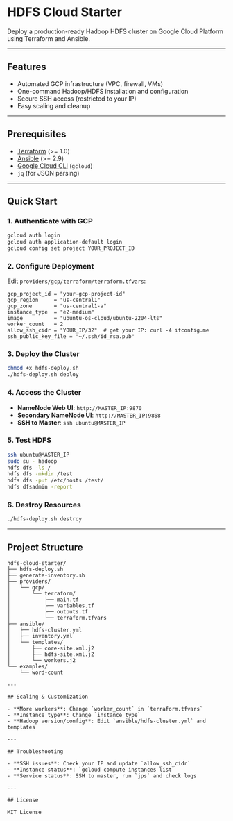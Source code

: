 # HDFS Cloud Starter

Deploy a production-ready Hadoop HDFS cluster on Google Cloud Platform using Terraform and Ansible.

---

## Features

- Automated GCP infrastructure (VPC, firewall, VMs)
- One-command Hadoop/HDFS installation and configuration
- Secure SSH access (restricted to your IP)
- Easy scaling and cleanup

---

## Prerequisites

- [Terraform](https://terraform.io/downloads) (>= 1.0)
- [Ansible](https://docs.ansible.com/ansible/latest/installation_guide/index.html) (>= 2.9)
- [Google Cloud CLI](https://cloud.google.com/sdk/docs/install) (`gcloud`)
- `jq` (for JSON parsing)

---

## Quick Start

### 1. Authenticate with GCP

```bash
gcloud auth login
gcloud auth application-default login
gcloud config set project YOUR_PROJECT_ID
```

### 2. Configure Deployment

Edit `providers/gcp/terraform/terraform.tfvars`:

```hcl
gcp_project_id = "your-gcp-project-id"
gcp_region     = "us-central1"
gcp_zone       = "us-central1-a"
instance_type  = "e2-medium"
image          = "ubuntu-os-cloud/ubuntu-2204-lts"
worker_count   = 2
allow_ssh_cidr = "YOUR_IP/32"  # get your IP: curl -4 ifconfig.me
ssh_public_key_file = "~/.ssh/id_rsa.pub"
```

### 3. Deploy the Cluster

```bash
chmod +x hdfs-deploy.sh
./hdfs-deploy.sh deploy
```

### 4. Access the Cluster

- **NameNode Web UI**: `http://MASTER_IP:9870`
- **Secondary NameNode UI**: `http://MASTER_IP:9868`
- **SSH to Master**: `ssh ubuntu@MASTER_IP`

### 5. Test HDFS

```bash
ssh ubuntu@MASTER_IP
sudo su - hadoop
hdfs dfs -ls /
hdfs dfs -mkdir /test
hdfs dfs -put /etc/hosts /test/
hdfs dfsadmin -report
```

### 6. Destroy Resources

```bash
./hdfs-deploy.sh destroy
```

---

## Project Structure

```
hdfs-cloud-starter/
├── hdfs-deploy.sh
├── generate-inventory.sh
├── providers/
│   └── gcp/
│       └── terraform/
│           ├── main.tf
│           ├── variables.tf
│           ├── outputs.tf
│           └── terraform.tfvars
├── ansible/
│   ├── hdfs-cluster.yml
│   ├── inventory.yml
│   └── templates/
│       ├── core-site.xml.j2
│       ├── hdfs-site.xml.j2
│       └── workers.j2
└── examples/
    └── word-count

---

## Scaling & Customization

- **More workers**: Change `worker_count` in `terraform.tfvars`
- **Instance type**: Change `instance_type`
- **Hadoop version/config**: Edit `ansible/hdfs-cluster.yml` and templates

---

## Troubleshooting

- **SSH issues**: Check your IP and update `allow_ssh_cidr`
- **Instance status**: `gcloud compute instances list`
- **Service status**: SSH to master, run `jps` and check logs

---

## License

MIT License
```
